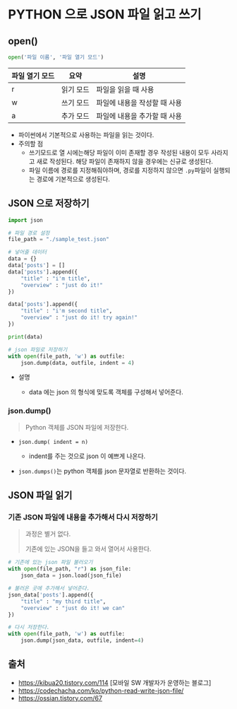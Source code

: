 # PYTHON 으로 JSON 파일 읽고 쓰기



## open()

```python
open('파일 이름', '파일 열기 모드')
```

| 파일 열기 모드 | 요약      | 설명                         |
| -------------- | --------- | ---------------------------- |
| r              | 읽기 모드 | 파일을 읽을 때 사용          |
| w              | 쓰기 모드 | 파일에 내용을 작성할 때 사용 |
| a              | 추가 모드 | 파일에 내용을 추가할 때 사용 |

- 파이썬에서 기본적으로 사용하는 파일을 읽는 것이다.
- 주의할 점
  - 쓰기모드로 열 시에는해당 파일이 이미 존재할 경우 작성된 내용이 모두 사라지고 새로 작성된다.
    해당 파일이 존재하지 않을 경우에는 신규로 생성된다.
  - 파일 이름에 경로를 지정해줘야하며, 경로를 지정하지 않으면 `.py`파일이 실행되는 경로에 기본적으로 생성된다.



## JSON 으로 저장하기

```python
import json

# 파일 경로 설정
file_path = "./sample_test.json"

# 넣어줄 데이터
data = {}
data['posts'] = []
data['posts'].append({
    "title" : "i'm title",
    "overview" : "just do it!"
})

data['posts'].append({
    "title" : "i'm second title",
    "overview" : "just do it! try again!"
})

print(data)

# json 파일로 저장하기
with open(file_path, 'w') as outfile:
    json.dump(data, outfile, indent = 4)
```

- 설명

  - data 에는 json 의 형식에 맞도록 객체를 구성해서 넣어준다.

    

### json.dump()

> Python 객체를 JSON 파일에 저장한다.

- `json.dump( indent = n)`
  - indent를 주는 것으로 json 이 예쁘게 나온다.

- `json.dumps()`는 python 객체를 json 문자열로 반환하는 것이다.



## JSON 파일 읽기



### 기존 JSON 파일에 내용을 추가해서 다시 저장하기

> 과정은 별거 없다.
>
> 기존에 있는 JSON을 들고 와서 열어서 사용한다.

```python
# 기존에 있는 json 파일 불러오기
with open(file_path, "r") as json_file:
    json_data = json.load(json_file)

# 불러온 곳에 추가해서 넣어준다.
json_data['posts'].append({
    "title" : "my third title",
    "overview" : "just do it! we can"
})

# 다시 저장한다.
with open(file_path, 'w') as outfile:
    json.dump(json_data, outfile, indent=4)
```







## 출처

- https://kibua20.tistory.com/114 [모바일 SW 개발자가 운영하는 블로그]
- https://codechacha.com/ko/python-read-write-json-file/
- https://ossian.tistory.com/67